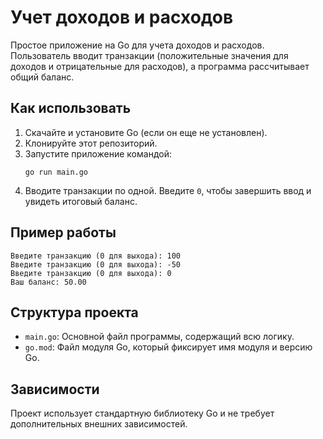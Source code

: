 # Учет доходов и расходов

Простое приложение на Go для учета доходов и расходов. Пользователь вводит транзакции (положительные значения для доходов и отрицательные для расходов), а программа рассчитывает общий баланс.

## Как использовать

1. Скачайте и установите Go (если он еще не установлен).
2. Клонируйте этот репозиторий.
3. Запустите приложение командой:
   ```
   go run main.go
   ```
4. Вводите транзакции по одной. Введите `0`, чтобы завершить ввод и увидеть итоговый баланс.

## Пример работы

```
Введите транзакцию (0 для выхода): 100
Введите транзакцию (0 для выхода): -50
Введите транзакцию (0 для выхода): 0
Ваш баланс: 50.00
```

## Структура проекта

- `main.go`: Основной файл программы, содержащий всю логику.
- `go.mod`: Файл модуля Go, который фиксирует имя модуля и версию Go.

## Зависимости

Проект использует стандартную библиотеку Go и не требует дополнительных внешних зависимостей.